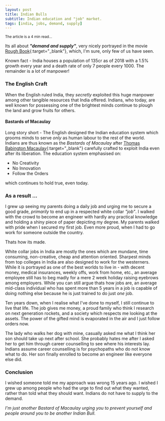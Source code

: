 ```yaml
---
layout: post
title: Indian Bulls
subtitle: Indian education and "job" market.
tags: [india, jobs, demand, supply]
---
```


<sub>The article is a 4 min read...<sub>

Its all about **_"demand and supply"_**, very nicely portrayed in the movie [Rough Book](https://www.imdb.com/title/tt4358344/){:target="_blank"}, which, I'm sure, only few of us have seen.

Known fact - India houses a population of 135cr as of 2018 with a 1.5% growth every year and a death rate of only 7 people every 1000. The remainder is a lot of manpower!

### The English Craft
When the English ruled India, they _secretly_ exploited this huge manpower among other tangible resources that India offered. Indians, who today, are well known for possessing one of the brightest minds continue to plough the land and grow fruits for others.

#### Bastards of Macaulay
Long story short - The English designed the Indian education system which grooms minds to serve _only_ as human labour to the rest of the world. Indians are thus known as the _Bastards of Macaulay_ after [Thomas Babington Macaulay](https://en.wikipedia.org/wiki/History_of_education_in_the_Indian_subcontinent){:target="_blank"} carefully crafted to exploit India even after its liberation. The education system emphasised on:

 - No Creativity
 - No Innovation
 - Follow the Orders

which continues to hold true, even today.

### As a result ...
I grew up seeing my parents doing a daily job and urging me to secure a good grade, _primarily_ to end up in a respected white collar _"job"_. I walked with the crowd to become an engineer with hardly any practical knowledge and holding a shiny piece of paper depicting my degree. My parents walked with pride when I secured my first job. Even more proud, when I had to go work for someone outside the country.

Thats how its made.

White collar jobs in India are mostly the ones which are mundane, time consuming, non-creative, cheap and attention oriented. Sharpest minds from top colleges in India are also designed to work for the westerners. While it is portrayed as one of the best worlds to live in - with decent money, medical insurances, weekly offs, work from home, etc., an average employee still has to beg madly for a mere 2 week holiday raising eyebrows among employers. While you can still argue thats how jobs are, an average mid-class individual who has spent more than 5 years in a job is capable of doing nothing else because he is just trained to do just _one_ job.

Ten years down, when I realise what I've done to myself, I still continue to live that life. The job gives me money, a proud family who think I research on next generation rockets, and a society which respects me looking at the assets. The power of the gifted mind is evaporated in the air and I just follow orders now.

The lady who walks her dog with mine, casually asked me what I think her son should take up next after school. She probably hates me after I asked her to get him through career counselling to see where his interests lay. Indians assume career counselling is for psychopaths who do not know what to do. Her son finally enrolled to become an engineer like everyone else did.

### Conclusion
I wished someone told me my approach was wrong 15 years ago. I wished I grew up among people who had the urge to find out what they wanted, rather than told what they should want. Indians do not have to supply to the demand.

_I'm just another Bastard of Macaulay urging you to prevent yourself and people around you to be another Indian Bull._

